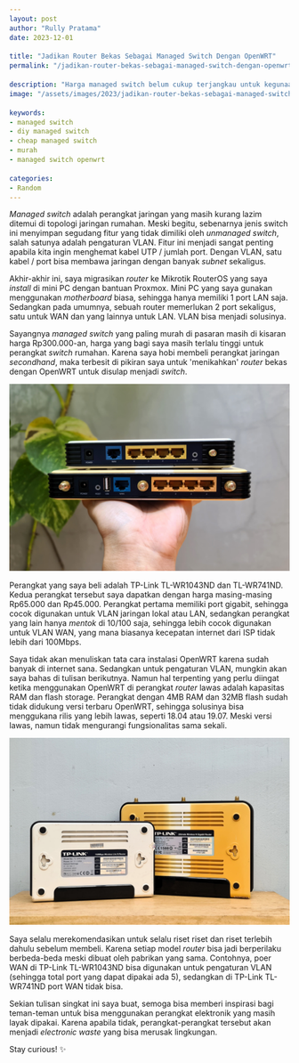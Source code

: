 ```yaml
---
layout: post
author: "Rully Pratama"
date: 2023-12-01

title: "Jadikan Router Bekas Sebagai Managed Switch Dengan OpenWRT"
permalink: "/jadikan-router-bekas-sebagai-managed-switch-dengan-openwrt/"

description: "Harga managed switch belum cukup terjangkau untuk kegunaan jaringan rumahan. Router bekas dengan firmware OpenWRT bisa jadi alternatifnya."
image: "/assets/images/2023/jadikan-router-bekas-sebagai-managed-switch-dengan-openwrt/TP-LINK_TL-WR1034ND_2.jpg"

keywords:
- managed switch
- diy managed switch
- cheap managed switch
- murah
- managed switch openwrt

categories:
- Random
---
```


*Managed switch* adalah perangkat jaringan yang masih kurang lazim ditemui di topologi jaringan rumahan. Meski begitu, sebenarnya jenis switch ini menyimpan segudang fitur yang tidak dimiliki oleh *unmanaged switch*, salah satunya adalah pengaturan VLAN. Fitur ini menjadi sangat penting apabila kita ingin menghemat kabel UTP / jumlah port. Dengan VLAN, satu kabel / port bisa membawa jaringan dengan banyak *subnet* sekaligus.

Akhir-akhir ini, saya migrasikan *router* ke Mikrotik RouterOS yang saya *install* di mini PC dengan bantuan Proxmox. Mini PC yang saya gunakan menggunakan *motherboard* biasa, sehingga hanya memiliki 1 port LAN saja. Sedangkan pada umumnya, sebuah router memerlukan 2 port sekaligus, satu untuk WAN dan yang lainnya untuk LAN. VLAN bisa menjadi solusinya.

Sayangnya *managed switch* yang paling murah di pasaran masih di kisaran harga Rp300.000-an, harga yang bagi saya masih terlalu tinggi untuk perangkat *switch* rumahan. Karena saya hobi membeli perangkat jaringan *secondhand*, maka terbesit di pikiran saya untuk 'menikahkan' *router* bekas dengan OpenWRT untuk disulap menjadi *switch*.

![Router bekas TP-Link TL-WR1043ND dan TL-WR741ND](/assets/images/2023/jadikan-router-bekas-sebagai-managed-switch-dengan-openwrt/TP-LINK_TL-WR1034ND_2.jpg)

Perangkat yang saya beli adalah TP-Link TL-WR1043ND dan TL-WR741ND. Kedua perangkat tersebut saya dapatkan dengan harga masing-masing Rp65.000 dan Rp45.000. Perangkat pertama memiliki port gigabit, sehingga cocok digunakan untuk VLAN jaringan lokal atau LAN, sedangkan perangkat yang lain hanya *mentok* di 10/100 saja, sehingga lebih cocok digunakan untuk VLAN WAN, yang mana biasanya kecepatan internet dari ISP tidak lebih dari 100Mbps.

Saya tidak akan menuliskan tata cara instalasi OpenWRT karena sudah banyak di internet sana. Sedangkan untuk pengaturan VLAN, mungkin akan saya bahas di tulisan berikutnya. Namun hal terpenting yang perlu diingat ketika menggunakan OpenWRT di perangkat *router* lawas adalah kapasitas RAM dan flash storage. Perangkat dengan 4MB RAM dan 32MB flash sudah tidak didukung versi terbaru OpenWRT, sehingga solusinya bisa menggukana rilis yang lebih lawas, seperti 18.04 atau 19.07. Meski versi lawas, namun tidak mengurangi fungsionalitas sama sekali.

![Router bekas TP-Link TL-WR1043ND dan TL-WR741ND](/assets/images/2023/jadikan-router-bekas-sebagai-managed-switch-dengan-openwrt/TP-LINK_TL-WR1034ND_1.jpg)

Saya selalu merekomendasikan untuk selalu riset riset dan riset terlebih dahulu sebelum membeli. Karena setiap model *router* bisa jadi berperilaku berbeda-beda meski dibuat oleh pabrikan yang sama. Contohnya, poer WAN di TP-Link TL-WR1043ND bisa digunakan untuk pengaturan VLAN (sehingga total port yang dapat dipakai ada 5), sedangkan di TP-Link TL-WR741ND port WAN tidak bisa.

Sekian tulisan singkat ini saya buat, semoga bisa memberi inspirasi bagi teman-teman untuk bisa menggunakan perangkat elektronik yang masih layak dipakai. Karena apabila tidak, perangkat-perangkat tersebut akan menjadi *electronic waste* yang bisa merusak lingkungan.

Stay curious! ✨

